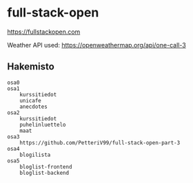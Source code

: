# full-stack-open
https://fullstackopen.com

Weather API used: https://openweathermap.org/api/one-call-3

## Hakemisto

    osa0
    osa1
        kurssitiedot
        unicafe
        anecdotes
    osa2
        kurssitiedot
        puhelinluettelo
        maat
    osa3
        https://github.com/PetteriV99/full-stack-open-part-3
    osa4
        blogilista
    osa5
        bloglist-frontend
        bloglist-backend


